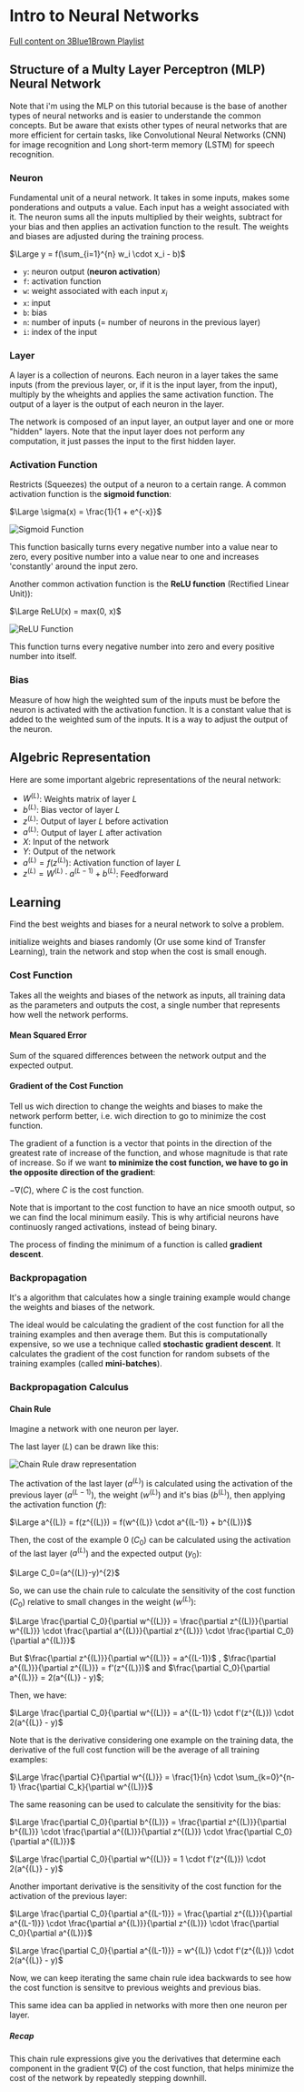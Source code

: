 # Intro to Neural Networks

[Full content on 3Blue1Brown Playlist](https://www.youtube.com/watch?v=aircAruvnKk&list=PLZHQObOWTQDNU6R1_67000Dx_ZCJB-3pi)

## Structure of a Multy Layer Perceptron (MLP) Neural Network

Note that i'm using the MLP on this tutorial because is the base of another types of neural networks and is easier to understande the common concepts. But be aware that exists other types of neural networks that are more efficient for certain tasks, like Convolutional Neural Networks (CNN) for image recognition and Long short-term memory (LSTM) for speech recognition.

### Neuron

Fundamental unit of a neural network. It takes in some inputs, makes some ponderations and outputs a value. Each input has a weight associated with it. The neuron sums all the inputs multiplied by their weights, subtract for your bias and then applies an activation function to the result. The weights and biases are adjusted during the training process.

$\Large y = f(\sum_{i=1}^{n} w_i \cdot x_i - b)$

- `y`: neuron output (**neuron activation**)
- `f`: activation function
- `w`: weight associated with each input $x_i$
- `x`: input
- `b`: bias
- `n`: number of inputs (= number of neurons in the previous layer)
- `i`: index of the input

### Layer

A layer is a collection of neurons. Each neuron in a layer takes the same inputs (from the previous layer, or, if it is the input layer, from the input), multiply by the wheights and applies the same activation function. The output of a layer is the output of each neuron in the layer.

The network is composed of an input layer, an output layer and one or more "hidden" layers.
Note that the input layer does not perform any computation, it just passes the input to the first hidden layer.

### Activation Function

Restricts (Squeezes) the output of a neuron to a certain range. A common activation function is the **sigmoid function**:

$\Large \sigma(x) = \frac{1}{1 + e^{-x}}$

![Sigmoid Function](img/sigmoid.png)

This function basically turns every negative number into a value near to zero, every positive number into a value near to one and increases 'constantly' around the input zero.

Another common activation function is the **ReLU function** (Rectified Linear Unit)):

$\Large ReLU(x) = max(0, x)$

![ReLU Function](img/relu.png)

This function turns every negative number into zero and every positive number into itself.

### Bias

Measure of how high the weighted sum of the inputs must be before the neuron is activated with the activation function. It is a constant value that is added to the weighted sum of the inputs. It is a way to adjust the output of the neuron.

## Algebric Representation

Here are some important algebric representations of the neural network:

- $W^{(L)}$: Weights matrix of layer $L$
- $b^{(L)}$: Bias vector of layer $L$
- $z^{(L)}$: Output of layer $L$ before activation
- $a^{(L)}$: Output of layer $L$ after activation
- $X$: Input of the network
- $Y$: Output of the network
- $a^{(L)}=f(z^{(L)})$: Activation function of layer $L$
- $z^{(L)}=W^{(L)} \cdot a^{(L-1)} + b^{(L)}$: Feedforward

## Learning

Find the best weights and biases for a neural network to solve a problem.

initialize weights and biases randomly (Or use some kind of Transfer Learning), train the network and stop when the cost is small enough.

### Cost Function

Takes all the weights and biases of the network as inputs, all training data as the parameters and outputs the cost, a single number that represents how well the network performs.

#### Mean Squared Error

Sum of the squared differences between the network output and the expected output.

#### Gradient of the Cost Function

Tell us wich direction to change the weights and biases to make the network perform better, i.e. wich direction to go to minimize the cost function.

The gradient of a function is a vector that points in the direction of the greatest rate of increase of the function, and whose magnitude is that rate of increase. So if we want **to minimize the cost function, we have to go in the opposite direction of the gradient**:

$-\nabla(C)$, where $C$ is the cost function.

Note that is important to the cost function to have an nice smooth output, so we can find the local minimum easily. This is why artificial neurons have continuosly ranged activations, instead of being binary.

The process of finding the minimum of a function is called **gradient descent**.

### Backpropagation

It's a algorithm that calculates how a single training example would change the weights and biases of the network.

The ideal would be calculating the gradient of the cost function for all the training examples and then average them. But this is computationally expensive, so we use a technique called **stochastic gradient descent**. It calculates the gradient of the cost function for random subsets of the training examples (called **mini-batches**).

### Backpropagation Calculus

#### Chain Rule

Imagine a network with one neuron per layer.

The last layer ($L$) can be drawn like this:

![Chain Rule draw representation](img/chain_rule.PNG)

The activation of the last layer ($a^{(L)}$) is calculated using the activation of the previous layer ($a^{(L-1)}$), the weight ($w^{(L)}$) and it's bias ($b^{(L)}$), then applying the activation function ($f$):

$\Large a^{(L)} = f(z^{(L)}) = f(w^{(L)} \cdot a^{(L-1)} + b^{(L)})$

Then, the cost of the example 0 ($C_0$) can be calculated using the activation of the last layer ($a^{(L)}$) and the expected output ($y_0$):

$\Large C_0=(a^{(L)}-y)^{2}$

So, we can use the chain rule to calculate the sensitivity of the cost function ($C_0$) relative to small changes in the weight ($w^{(L)}$):

$\Large \frac{\partial C_0}{\partial w^{(L)}} = \frac{\partial z^{(L)}}{\partial w^{(L)}} \cdot \frac{\partial a^{(L)}}{\partial z^{(L)}} \cdot \frac{\partial C_0}{\partial a^{(L)}}$

But $\frac{\partial z^{(L)}}{\partial w^{(L)}} = a^{(L-1)}$ , $\frac{\partial a^{(L)}}{\partial z^{(L)}} = f'(z^{(L)})$ and $\frac{\partial C_0}{\partial a^{(L)}} = 2(a^{(L)} - y)$;

Then, we have:

$\Large \frac{\partial C_0}{\partial w^{(L)}} = a^{(L-1)} \cdot f'(z^{(L)}) \cdot 2(a^{(L)} - y)$

Note that is the derivative considering one example on the training data, the derivative of the full cost function will be the average of all training examples:

$\Large \frac{\partial C}{\partial w^{(L)}} = \frac{1}{n} \cdot \sum_{k=0}^{n-1} \frac{\partial C_k}{\partial w^{(L)}}$

The same reasoning can be used to calculate the sensitivity for the bias:

$\Large \frac{\partial C_0}{\partial b^{(L)}} = \frac{\partial z^{(L)}}{\partial b^{(L)}} \cdot \frac{\partial a^{(L)}}{\partial z^{(L)}} \cdot \frac{\partial C_0}{\partial a^{(L)}}$

$\Large \frac{\partial C_0}{\partial w^{(L)}} = 1 \cdot f'(z^{(L)}) \cdot 2(a^{(L)} - y)$

Another important derivative is the sensitivity of the cost function for the activation of the previous layer:

$\Large \frac{\partial C_0}{\partial a^{(L-1)}} = \frac{\partial z^{(L)}}{\partial a^{(L-1)}} \cdot \frac{\partial a^{(L)}}{\partial z^{(L)}} \cdot \frac{\partial C_0}{\partial a^{(L)}}$

$\Large \frac{\partial C_0}{\partial a^{(L-1)}} = w^{(L)} \cdot f'(z^{(L)}) \cdot 2(a^{(L)} - y)$

Now, we can keep iterating the same chain rule idea backwards to see how the cost function is sensitve to previous weights and previous bias.

This same idea can ba applied in networks with more then one neuron per layer.

##### Recap

This chain rule expressions give you the derivatives that determine each component in the gradient $\nabla(C)$ of the cost function, that helps minimize the cost of the network by repeatedly stepping downhill.
